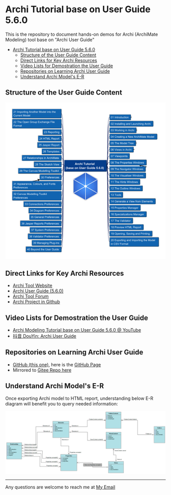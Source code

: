 # Archi Tutorial base on User Guide 5.6.0

This is the repository to document hands-on demos for Archi (ArchiMate Modeling) tool base on "Archi User Guide"

- [Archi Tutorial base on User Guide 5.6.0](#archi-tutorial-base-on-user-guide-560)
  - [Structure of the User Guide Content](#structure-of-the-user-guide-content)
  - [Direct Links for Key Archi Resources](#direct-links-for-key-archi-resources)
  - [Video Lists for Demostration the User Guide](#video-lists-for-demostration-the-user-guide)
  - [Repositories on Learning Archi User Guide](#repositories-on-learning-archi-user-guide)
  - [Understand Archi Model's E-R](#understand-archi-models-e-r)

## Structure of the User Guide Content

![user guide](img/Archi_Tutorial.png)

## Direct Links for Key Archi Resources

- [Archi Tool Website](https://www.archimatetool.com/)
- [Archi User Guide (5.6.0)](https://www.archimatetool.com/downloads/archi/Archi%20User%20Guide.pdf)
- [Archi Tool Forum](https://forum.archimatetool.com)
- [Archi Project in Github](https://github.com/archimatetool/archi)

## Video Lists for Demostration the User Guide

- [Archi Modeling Tutorial base on User Guide 5.6.0 @ YouTube](https://www.youtube.com/playlist?list=PL6DEHvciXKeXrv1A4AV2wy1RDv-Y5MRip)
- [抖音 DouYin: Archi User Guide](https://www.douyin.com/collection/7546620525087295530)

## Repositories on Learning Archi User Guide

- [GitHub (this one)](https://github.com/yasenstar/Archi_Tutorial), here is the [GitHub Page](https://yasenstar.github.io/Archi_Tutorial/)
- Mirrored to [Gitee Repo here](https://gitee.com/yasenstar/Archi_Tutorial)

## Understand Archi Model's E-R

Once exporting Archi model to HTML report, understanding below E-R diagram will benefit you to query needed information:

![Archi E-R](img/Archi_E-R.png)

---

Any questions are welcome to reach me at [My Email](mailto:xiaoqizhao@outlook.com?subject=Archi%20Tool%20Tutorial&body=I%20have%20question.)